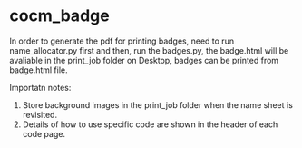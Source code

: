 # cocm_badge

In order to generate the pdf for printing badges, need to run name_allocator.py first and then, run the badges.py, the badge.html will be avaliable in the print_job folder on Desktop, badges can be printed from badge.html file.

Importatn notes: 
1) Store background images in the print_job folder when the name sheet is revisited. 
2) Details of how to use specific code are shown in the header of each code page. 


